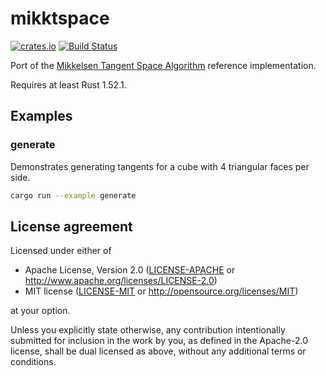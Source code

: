 # mikktspace

[![crates.io](https://img.shields.io/crates/v/mikktspace.svg)](https://crates.io/crates/mikktspace)
[![Build Status](https://travis-ci.org/gltf-rs/mikktspace.svg?branch=master)](https://travis-ci.org/gltf-rs/mikktspace)

Port of the [Mikkelsen Tangent Space Algorithm](https://en.blender.org/index.php/Dev:Shading/Tangent_Space_Normal_Maps) reference implementation.

Requires at least Rust 1.52.1.

## Examples

### generate

Demonstrates generating tangents for a cube with 4 triangular faces per side.

```sh
cargo run --example generate
```

## License agreement

Licensed under either of

 * Apache License, Version 2.0
   ([LICENSE-APACHE](LICENSE-APACHE) or http://www.apache.org/licenses/LICENSE-2.0)
 * MIT license
   ([LICENSE-MIT](LICENSE-MIT) or http://opensource.org/licenses/MIT)

at your option.

Unless you explicitly state otherwise, any contribution intentionally submitted
for inclusion in the work by you, as defined in the Apache-2.0 license, shall be
dual licensed as above, without any additional terms or conditions.
